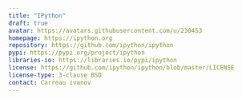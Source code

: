 ```yaml
---
title: "IPython"
draft: true
avatar: https://avatars.githubusercontent.com/u/230453
homepage: https://ipython.org
repository: https://github.com/ipython/ipython
pypi: https://pypi.org/project/ipython
libraries-io: https://libraries.io/pypi/ipython
license: https://github.com/ipython/ipython/blob/master/LICENSE
license-type: 3-clause BSD
contact: Carreau ivanov
---
```

